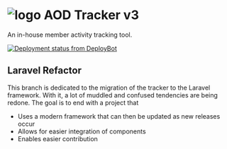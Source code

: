 # ![logo](http://aodwebhost.site.nfoservers.com/tracker/assets/images/icons/small/tracker.png) AOD Tracker v3
An in-house member activity tracking tool.

[![Deployment status from DeployBot](https://aod.deploybot.com/badge/77558060042150/58594.svg)](http://deploybot.com)

## Laravel Refactor

This branch is dedicated to the migration of the tracker to the Laravel framework. With it, a lot of muddled and confused tendencies are being redone. The goal is to end with a project that
* Uses a modern framework that can then be updated as new releases occur
* Allows for easier integration of components
* Enables easier contribution


